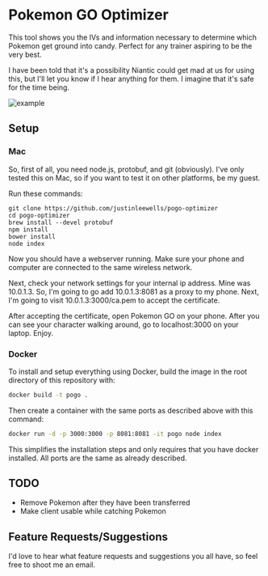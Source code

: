 # Pokemon GO Optimizer
This tool shows you the IVs and information necessary to determine which Pokemon get ground into candy. Perfect for any trainer aspiring to be the very best.

I have been told that it's a possibility Niantic could get mad at us for using this, but I'll let you know if I hear anything for them. I imagine that it's safe for the time being.

![example](http://i.imgur.com/3V8xw1G.png)

## Setup

### Mac

So, first of all, you need node.js, protobuf, and git (obviously). I've only tested this on Mac, so if you want to test it on other platforms, be my guest.

Run these commands:

```
git clone https://github.com/justinleewells/pogo-optimizer
cd pogo-optimizer
brew install --devel protobuf
npm install
bower install
node index
```
Now you should have a webserver running. Make sure your phone and computer are connected to the same wireless network.

Next, check your network settings for your internal ip address. Mine was 10.0.1.3. So, I'm going to go add 10.0.1.3:8081 as a proxy to my phone. Next, I'm going to visit 10.0.1.3:3000/ca.pem to accept the certificate.

After accepting the certificate, open Pokemon GO on your phone. After you can see your character walking around, go to localhost:3000 on your laptop. Enjoy.

### Docker
To install and setup everything using Docker, build the image in the root directory of this repository with:

```bash
docker build -t pogo .
```

Then create a container with the same ports as described above with this command:

```bash
docker run -d -p 3000:3000 -p 8081:8081 -it pogo node index
```

This simplifies the installation steps and only requires that you have docker installed. All ports are the same as already described.

## TODO

* Remove Pokemon after they have been transferred
* Make client usable while catching Pokemon

## Feature Requests/Suggestions

I'd love to hear what feature requests and suggestions you all have, so feel free to shoot me an email.
